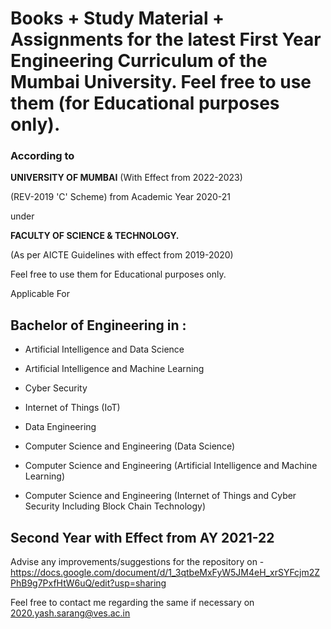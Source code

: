 Books + Study Material + Assignments
for the latest First Year Engineering Curriculum of the Mumbai University.
Feel free to use them (for Educational purposes only).
=======

### According to
**UNIVERSITY OF MUMBAI**
(With Effect from 2022-2023)

(REV-2019 'C' Scheme)
from Academic Year 2020-21

under

**FACULTY OF SCIENCE & TECHNOLOGY.**

(As per AICTE Guidelines with effect from 2019-2020)

Feel free to use them for Educational purposes only.

Applicable For

## Bachelor of Engineering in :

* Artificial Intelligence and Data Science

* Artificial Intelligence and Machine Learning

* Cyber Security

* Internet of Things (IoT)

* Data Engineering

* Computer Science and Engineering (Data Science)

* Computer Science and Engineering (Artificial Intelligence and Machine Learning)

* Computer Science and Engineering (Internet of Things and Cyber Security Including Block Chain Technology)


Second Year with Effect from AY 2021-22
--------

Advise any improvements/suggestions for the repository on - https://docs.google.com/document/d/1_3qtbeMxFyW5JM4eH_xrSYFcjm2ZPhB9g7PxfHtW6uQ/edit?usp=sharing

Feel free to contact me regarding the same if necessary on 2020.yash.sarang@ves.ac.in
